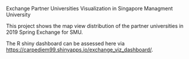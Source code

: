 Exchange Partner Universities Visualization in Singapore Managment University 

This project shows the map view distribution of the partner universities in 2019 Spring Exchange for SMU. 

The R shiny dashboard can be assessed here via https://carpediem99.shinyapps.io/exchange_viz_dashboard/. 
